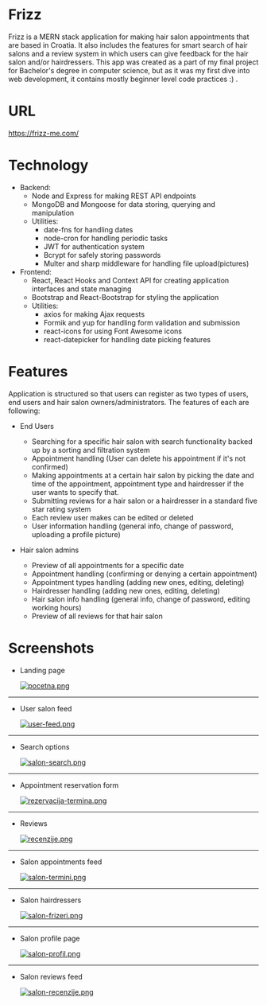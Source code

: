 # Frizz

Frizz is a MERN stack application for making hair salon appointments that are based in Croatia. It also includes the features for smart search of hair salons and a review system in which users can give feedback for the hair salon and/or hairdressers. This app was created as a part of my final project for Bachelor's degree in computer science, but as it was my first dive into web development, it contains mostly beginner level code practices :) .

# URL

https://frizz-me.com/


# Technology

 - Backend:
    - Node and Express for making REST API endpoints
    - MongoDB and Mongoose for data storing, querying and manipulation
    - Utilities: 
      - date-fns for handling dates
      - node-cron for handling periodic tasks
      - JWT for authentication system
      - Bcrypt for safely storing passwords
      - Multer and sharp middleware for handling file upload(pictures)
 - Frontend:
    - React, React Hooks and Context API for creating application interfaces and state managing
    - Bootstrap and React-Bootstrap for styling the application
    - Utilities: 
      - axios for making Ajax requests
      - Formik and yup for handling form validation and submission
      - react-icons for using Font Awesome icons
      - react-datepicker for handling date picking features
  
# Features

 Application is structured so that users can register as two types of users, end users and hair salon owners/administrators. The features of each are following:
 
  - End Users
    - Searching for a specific hair salon with search functionality backed up by a sorting and filtration system
    - Appointment handling (User can delete his appointment if it's not confirmed)
    - Making appointments at a certain hair salon by picking the date and time of the appointment, appointment type and hairdresser if the user wants to specify that.
    - Submitting reviews for a hair salon or a hairdresser in a standard five star rating system
    - Each review user makes can be edited or deleted
    - User information handling (general info, change of password, uploading a profile picture)
    
  - Hair salon admins
    - Preview of all appointments for a specific date
    - Appointment handling (confirming or denying a certain appointment)
    - Appointment types handling (adding new ones, editing, deleting)
    - Hairdresser handling (adding new ones, editing, deleting)
    - Hair salon info handling (general info, change of password, editing working hours)
    - Preview of all reviews for that hair salon
  
# Screenshots
 
  - Landing page
  
    [![pocetna.png](https://i.postimg.cc/Hsxjjv36/pocetna.png)](https://postimg.cc/mhvT5wv9)
 -------------------------------------------------------------------------------------------
  - User salon feed
  
    [![user-feed.png](https://i.postimg.cc/gk6N9sRT/user-feed.png)](https://postimg.cc/1fspwpvG)
-------------------------------------------------------------------------------------------
  - Search options
  
    [![salon-search.png](https://i.postimg.cc/2jdX323L/salon-search.png)](https://postimg.cc/c6Hcb7Rd)
 -------------------------------------------------------------------------------------------
  - Appointment reservation form
  
    [![rezervacija-termina.png](https://i.postimg.cc/mgn9bWs3/rezervacija-termina.png)](https://postimg.cc/zynvjM33)
 -------------------------------------------------------------------------------------------
  - Reviews
  
    [![recenzije.png](https://i.postimg.cc/Z5n3tK1K/recenzije.png)](https://postimg.cc/hXFhVgDH)
 -------------------------------------------------------------------------------------------
  - Salon appointments feed
  
    [![salon-termini.png](https://i.postimg.cc/SxtDMPWV/salon-termini.png)](https://postimg.cc/68nrsYbG)
-------------------------------------------------------------------------------------------
  - Salon hairdressers
  
    [![salon-frizeri.png](https://i.postimg.cc/T1ywNpKZ/salon-frizeri.png)](https://postimg.cc/tnjpYRt5)
-------------------------------------------------------------------------------------------
  - Salon profile page
  
    [![salon-profil.png](https://i.postimg.cc/xC1qHsnj/salon-profil.png)](https://postimg.cc/1gb91r8b)
-------------------------------------------------------------------------------------------
  - Salon reviews feed
  
    [![salon-recenzije.png](https://i.postimg.cc/LsHsKyqk/salon-recenzije.png)](https://postimg.cc/4YSGpQQn)
